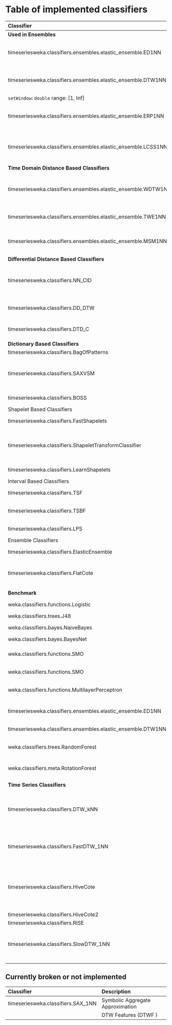
# Table of implemented classifiers

|Classifier                                                    |Description   |Hyperparams                                                                                                 |
|:-------------------------------------------------------------|:-----------------------------------------------------------------------------------------------------------------:|:-------------:|
|**Used in Ensembles**                                         |                                                                                                                   |
|timeseriesweka.classifiers.ensembles.elastic_ensemble.ED1NN   |Euclidian distance with 1 nearest neighbor                                                                         |
|timeseriesweka.classifiers.ensembles.elastic_ensemble.DTW1NN  |Dynamic time warping with 1 nearest neighbor                                  
|`setWindow`: `double` range: [1, Inf]                                                                
|timeseriesweka.classifiers.ensembles.elastic_ensemble.ERP1NN  |edit distance with real penalty with 1 nearest neighbor                                                            |
|timeseriesweka.classifiers.ensembles.elastic_ensemble.LCSS1NN |longest common subsequence with 1 nearest neighbour                                                                |
|**Time Domain Distance Based Classifiers**                    |                                                                                                                   |
|timeseriesweka.classifiers.ensembles.elastic_ensemble.WDTW1NN |Weighted dynamic time warping with 1 nearest neighbor                                                              |
|timeseriesweka.classifiers.ensembles.elastic_ensemble.TWE1NN  |Time Warp Edit with 1 nearest neighbor                                                                             |
|timeseriesweka.classifiers.ensembles.elastic_ensemble.MSM1NN  |Move-Split-Merge with 1 nearest neighbor                                                                           |
|**Differential Distance Based Classifiers**                   |                                                                                                                   |
|timeseriesweka.classifiers.NN_CID                             |Complexity Invariant distance with k nearest neighbor                                                              |
|timeseriesweka.classifiers.DD_DTW                             |Derivative dynamic time warping                                                                                    |
|timeseriesweka.classifiers.DTD_C                              |Derivative transform distance                                                                                      |
|**Dictionary Based Classifiers**                              |                                                                                                                   |
|timeseriesweka.classifiers.BagOfPatterns                      |Bag of Patterns                                                                                                    |
|timeseriesweka.classifiers.SAXVSM                             |Symbolic Aggregate Approximation - Vector Space Model                                                              |
|timeseriesweka.classifiers.BOSS                               |Bag of SFA Symbols                                                                                                 |`setMaxEnsembleSize`: `integer(1)` range: [1, Inf]
|Shapelet Based Classifiers                                    |                                                                                                                   |
|timeseriesweka.classifiers.FastShapelets                      |Fast Shapelets (FS)                                                                                                |
|timeseriesweka.classifiers.ShapeletTransformClassifier        |Shapelet Transform (ST)                                                                                            |`setTransformType`: character(1)<br>[values: "univariate","uni","shapeletd","shapeleti"];<br>`setNumberOfShapelets`: `integer(1)` range: [1, Inf]
|timeseriesweka.classifiers.LearnShapelets                     |Learned Shapelets (LS)                                                                                             |
|Interval Based Classifiers                                    |                                                                                                                   |
|timeseriesweka.classifiers.TSF                                |Time Series Forest (TSF)                                                                                           |`setNumTrees`: `integer(1)` range: [1, Inf]
|timeseriesweka.classifiers.TSBF                               |Time Series Bag of Features (TSBF)                                                                                 |`setZLevel`: `double(1)`
|timeseriesweka.classifiers.LPS                                |Learned Pattern Similarity (LPS)                                                                                   |
|Ensemble Classifiers                                          |                                                                                                                   |
|timeseriesweka.classifiers.ElasticEnsemble                    |Elastic Ensemble (EE)                                                                                              |
|timeseriesweka.classifiers.FlatCote                           |Collective of Transformation Ensembles (COTE)                                                                      |
|                                                              |                                                                                                                   |
|**Benchmark**                                                 |                                                                                                                   |
|weka.classifiers.functions.Logistic                           |logistic Regression                                                                                                |
|weka.classifiers.trees.J48                                    |C4.5 (C45)                                                                                                         |
|weka.classifiers.bayes.NaiveBayes                             |naive Bayes (NB)                                                                                                   |
|weka.classifiers.bayes.BayesNet                               |Bayes net (BN)                                                                                                     |
|weka.classifiers.functions.SMO                                |support vector machine with linear (SVML)                                                                          |
|weka.classifiers.functions.SMO                                |quadratic kernel (SVMQ)                                                                                            |
|weka.classifiers.functions.MultilayerPerceptron               |multilayer perceptron (MLP)                                                                                        |
|timeseriesweka.classifiers.ensembles.elastic_ensemble.ED1NN   |1-NN with Euclidean distance (ED)                                                                                  |
|timeseriesweka.classifiers.ensembles.elastic_ensemble.DTW1NN  |Dynamic time warping (DTW)                                                                                         |
|weka.classifiers.trees.RandomForest                           |Random forest (with 500 trees) (RandF)                                                                             |
|weka.classifiers.meta.RotationForest                          |rotation forest (with 50 trees) (RotF)                                                                             |
|                                                              |                                                                                                                   |
|**Time Series Classifiers**                                   |                                                                                                                   |
|timeseriesweka.classifiers.DTW_kNN                            | Specialization of kNN that can only be used with the efficient DTW distance                                       |setMaxR`: `double(1)` range: [0, 1]
|timeseriesweka.classifiers.FastDTW_1NN                        | This class has option of searching for the optimal window length                                                  | `setR`: `double(1)`
|timeseriesweka.classifiers.HiveCote                           | The Hierarchical Vote Collective of Transformation-Based Ensembles, include:EE                                    |
|timeseriesweka.classifiers.HiveCote2                          |                                                                                                                   |
|timeseriesweka.classifiers.RISE                               |                                                                                                                   |
|timeseriesweka.classifiers.SlowDTW_1NN                        |This classifier does the full 101 parameter searches for window.                                                   | `setR`: `double(1)`
                                              |




##  Currently broken or not implemented

|Classifier                                                    |Description                                                                                                        |
|:-------------------------------------------------------------|:------------------------------------------------------------------------------------------------------------------|
|timeseriesweka.classifiers.SAX_1NN                            |Symbolic Aggregate Approximation                                                                                   |
|                                                              |DTW Features (DTWF )                                                                                               |
